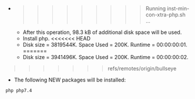* >>>>>>>>> Running inst-min-con-xtra-php.sh ...
  * After this operation, 98.3 kB of additional disk space will be used.
  * Install php.
<<<<<<< HEAD
  * Disk size = 3819544K. Space Used = 200K. Runtime = 00:00:00:01.
=======
  * Disk size = 3941496K. Space Used = 200K. Runtime = 00:00:00:02.
>>>>>>> refs/remotes/origin/bullseye
  * The following NEW packages will be installed:
  ```bash
php php7.4
  ```
